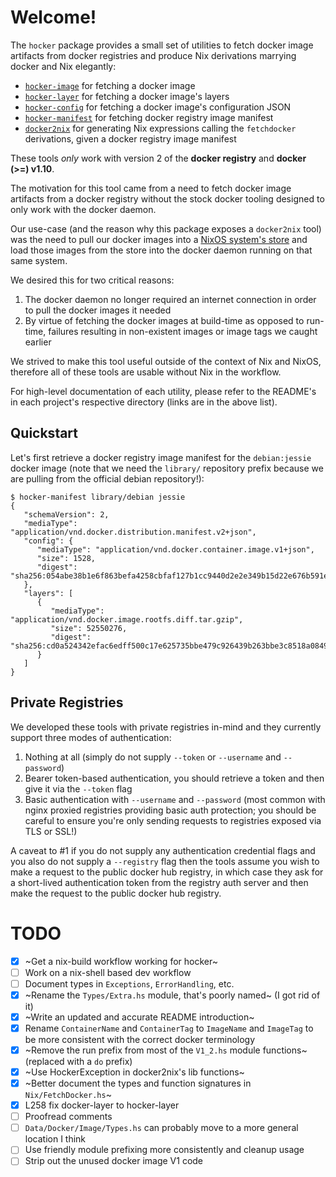 # Welcome!
The `hocker` package provides a small set of utilities to fetch docker image
artifacts from docker registries and produce Nix derivations marrying docker and
Nix elegantly:

- [`hocker-image`](./hocker-image/README.md) for fetching a docker image
- [`hocker-layer`](./hocker-layer/README.md) for fetching a docker image's layers
- [`hocker-config`](./hocker-config/README.md) for fetching a docker image's configuration JSON
- [`hocker-manifest`](./hocker-manifest/README.md) for fetching docker registry image manifest
- [`docker2nix`](./docker2nix/README.md) for generating Nix expressions calling the `fetchdocker`
  derivations, given a docker registry image manifest
  
These tools _only_ work with version 2 of the **docker registry** and **docker
(>=) v1.10**.

The motivation for this tool came from a need to fetch docker image artifacts
from a docker registry without the stock docker tooling designed to only work
with the docker daemon.

Our use-case (and the reason why this package exposes a `docker2nix` tool) was
the need to pull our docker images into a [NixOS system's store](https://nixos.org/nix/manual/#ch-about-nix) and load
those images from the store into the docker daemon running on that same system.

We desired this for two critical reasons:
1. The docker daemon no longer required an internet connection in order to pull
   the docker images it needed
2. By virtue of fetching the docker images at build-time as opposed to run-time,
   failures resulting in non-existent images or image tags we caught earlier

We strived to make this tool useful outside of the context of Nix and NixOS,
therefore all of these tools are usable without Nix in the workflow.

For high-level documentation of each utility, please refer to the README's in
each project's respective directory (links are in the above list).

## Quickstart
Let's first retrieve a docker registry image manifest for the `debian:jessie`
docker image (note that we need the `library/` repository prefix because we are
pulling from the official debian repository!):

```shell
$ hocker-manifest library/debian jessie
{
   "schemaVersion": 2,
   "mediaType": "application/vnd.docker.distribution.manifest.v2+json",
   "config": {
      "mediaType": "application/vnd.docker.container.image.v1+json",
      "size": 1528,
      "digest": "sha256:054abe38b1e6f863befa4258cbfaf127b1cc9440d2e2e349b15d22e676b591e7"
   },
   "layers": [
      {
         "mediaType": "application/vnd.docker.image.rootfs.diff.tar.gzip",
         "size": 52550276,
         "digest": "sha256:cd0a524342efac6edff500c17e625735bbe479c926439b263bbe3c8518a0849c"
      }
   ]
}
```

## Private Registries
We developed these tools with private registries in-mind and they currently
support three modes of authentication:

1. Nothing at all (simply do not supply `--token` or `--username` and
   `--password`)
2. Bearer token-based authentication, you should retrieve a token and then give
   it via the `--token` flag
3. Basic authentication with `--username` and `--password` (most common with
   nginx proxied registries providing basic auth protection; you should be
   careful to ensure you're only sending requests to registries exposed via TLS
   or SSL!)

A caveat to #1 if you do not supply any authentication credential flags and you
also do not supply a `--registry` flag then the tools assume you wish to make a
request to the public docker hub registry, in which case they ask for a
short-lived authentication token from the registry auth server and then make the
request to the public docker hub registry.

# TODO
- [X] ~Get a nix-build workflow working for hocker~
- [ ] Work on a nix-shell based dev workflow
- [ ] Document types in `Exceptions`, `ErrorHandling`, etc.
- [x] ~Rename the `Types/Extra.hs` module, that's poorly named~ (I got rid of it)
- [x] ~Write an updated and accurate README introduction~
- [X] Rename `ContainerName` and `ContainerTag` to `ImageName` and `ImageTag` to
  be more consistent with the correct docker terminology
- [x] ~Remove the run prefix from most of the `V1_2.hs` module functions~ (replaced with a `do` prefix)
- [X] ~Use HockerException in docker2nix's lib functions~
- [x] ~Better document the types and function signatures in `Nix/FetchDocker.hs`~
- [X] L258 fix docker-layer to hocker-layer
- [ ] Proofread comments
- [ ] `Data/Docker/Image/Types.hs` can probably move to a more general location
  I think
- [ ] Use friendly module prefixing more consistently and cleanup usage
- [ ] Strip out the unused docker image V1 code
